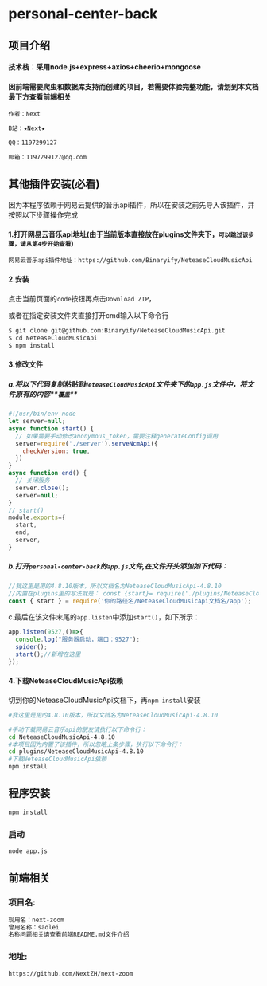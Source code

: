 # personal-center-back

## 项目介绍

#### 技术栈：采用node.js+express+axios+cheerio+mongoose

#### 因前端需要爬虫和数据库支持而创建的项目，若需要体验完整功能，请划到本文档最下方查看前端相关

```sh
作者：Next

B站：★Next★

QQ：1197299127

邮箱：1197299127@qq.com
```

## 其他插件安装(必看)

因为本程序依赖于网易云提供的音乐api插件，所以在安装之前先导入该插件，并按照以下步骤操作完成

#### 1.打开网易云音乐api地址(由于当前版本直接放在plugins文件夹下，`可以跳过该步骤，请从第4步开始查看`)

```sh
网易云音乐api插件地址：https://github.com/Binaryify/NeteaseCloudMusicApi
```

#### 2.安装

点击当前页面的`code`按钮再点击`Download ZIP`，

或者在指定安装文件夹直接打开cmd输入以下命令行

```sh
$ git clone git@github.com:Binaryify/NeteaseCloudMusicApi.git
$ cd NeteaseCloudMusicApi
$ npm install
```

#### 3.修改文件

##### a.将以下代码复制粘贴到`NeteaseCloudMusicApi`文件夹下的`app.js`文件中，将文件原有的内容**`覆盖`**

```js
#!/usr/bin/env node
let server=null;
async function start() {
  // 如果需要手动修改anonymous_token，需要注释generateConfig调用
  server=require('./server').serveNcmApi({
    checkVersion: true,
  })
}
async function end() {
  // 关闭服务
  server.close();
  server=null;
}
// start()
module.exports={
  start,
  end,
  server,
}
```

##### b.打开`personal-center-back`的`app.js`文件,在文件开头添加如下代码：

```js
//我这里是用的4.8.10版本，所以文档名为NeteaseCloudMusicApi-4.8.10
//内置在plugins里的写法就是： const {start}= require('./plugins/NeteaseCloudMusicApi-4.8.10/app');
const { start } = require('你的路径名/NeteaseCloudMusicApi文档名/app');
```

c.最后在该文件末尾的`app.listen`中添加`start()`，如下所示：

```js
app.listen(9527,()=>{
  console.log("服务器启动，端口：9527");
  spider();
  start();//新增在这里
});
```

#### 4.下载NeteaseCloudMusicApi依赖

切到你的NeteaseCloudMusicApi文档下，再`npm install`安装

```sh
#我这里是用的4.8.10版本，所以文档名为NeteaseCloudMusicApi-4.8.10

#手动下载网易云音乐api的朋友请执行以下命令行：
cd NeteaseCloudMusicApi-4.8.10
#本项目因为内置了该插件，所以忽略上条步骤，执行以下命令行：
cd plugins/NeteaseCloudMusicApi-4.8.10
#下载NeteaseCloudMusicApi依赖
npm install
```

## 程序安装

```sh
npm install
```

### 启动

```sh
node app.js
```

## 前端相关

### 项目名: 

````sh
现用名：next-zoom
曾用名称：saolei
名称问题相关请查看前端README.md文件介绍
````

### 地址:

```sh
https://github.com/NextZH/next-zoom
```

